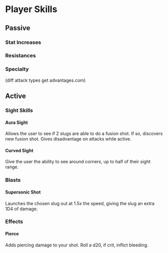 # Player Skills
## Passive
### Stat Increases
### Resistances
### Specialty
(diff attack types get advantages.com)
<!--Need to add "", ""-->
## Active
### Sight Skills
#### Aura Sight
Allows the user to see if 2 slugs are able to do a fusion shot. If so, discovers new fusion shot. Gives disadvantage on attacks while active.
#### Curved Sight
Give the user the ability to see around corners, up to half of their sight range.
### Blasts
#### Supersonic Shot
Launches the chosen slug out at 1.5x the speed, giving the slug an extra 1D4 of damage.
### Effects
#### Pierce
Adds piercing damage to your shot. Roll a d20, if crit, inflict bleeding.
<!--Need to add "", "", "", "", "",-->